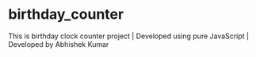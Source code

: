 # birthday_counter
This is birthday clock counter project | Developed using pure JavaScript | Developed by Abhishek Kumar

